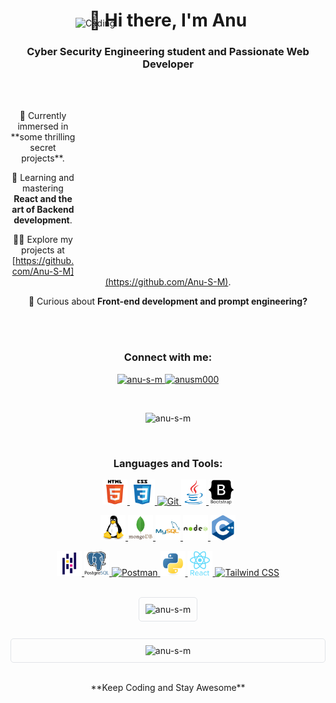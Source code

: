<div align="center">
  <h1>👋 Hi there, I'm Anu </h1>
  <h3>Cyber Security Engineering student and Passionate Web Developer</h3>
</div>
<img align="right" alt="Coding" width="400" height="400px" src="https://media.tenor.com/6JptszQgCnkAAAAi/text-work.gif" style="margin-top: -100px;" />
</br>
</br>
  
<div align="center">

  <p>🔭 Currently immersed in **some thrilling secret projects**.

  🌱 Learning and mastering **React and the art of Backend development**.

  👨‍💻 Explore my projects at [https://github.com/Anu-S-M](https://github.com/Anu-S-M).

  💬 Curious about **Front-end development and prompt engineering?** 

  </p>
</div>
</p>
</br>
</br>
<h3 align="center">Connect with me:</h3>
<p align="center">
  <a href="https://linkedin.com/in/anu-s-m" target="_blank">
    <img src="https://raw.githubusercontent.com/rahuldkjain/github-profile-readme-generator/master/src/images/icons/Social/linked-in-alt.svg" alt="anu-s-m" height="30" width="40" />
  </a>
  <a href="https://codesandbox.com/anusm000" target="_blank">
    <img src="https://raw.githubusercontent.com/rahuldkjain/github-profile-readme-generator/master/src/images/icons/Social/codesandbox.svg" alt="anusm000" height="30" width="40" />
  </a>
</p>

</br>
 <p align="center"><img src="https://komarev.com/ghpvc/?username=anu-s-m&label=Profile%20views&color=0e75b6&style=flat" alt="anu-s-m" /></p>
 </br>
<center><h3 align="center">Languages and Tools:</h3></center>
<div align="center">
  <a href="https://developer.mozilla.org/en-US/docs/Web/HTML" target="_blank" rel="noreferrer">
  <img src="https://raw.githubusercontent.com/devicons/devicon/master/icons/html5/html5-original-wordmark.svg" alt="HTML" width="40" height="40" style="image-rendering: -webkit-optimize-contrast;"/>
</a>
<a href="https://www.w3.org/Style/CSS/" target="_blank" rel="noreferrer">
      <img src="https://raw.githubusercontent.com/devicons/devicon/master/icons/css3/css3-original-wordmark.svg" alt="CSS" width="40" height="40" style="image-rendering: -webkit-optimize-contrast;"/>
    </a>
    <!-- Add more icons here as needed -->
        <a href="https://git-scm.com/" target="_blank" rel="noreferrer">
      <img src="https://www.vectorlogo.zone/logos/git-scm/git-scm-icon.svg" alt="Git" width="40" height="40"/>
    </a>
<a href="https://www.java.com" target="_blank" rel="noreferrer">
      <img src="https://raw.githubusercontent.com/devicons/devicon/master/icons/java/java-original.svg" alt="Java" width="40" height="40"/>
    </a>
    <!-- Add more icons here as needed -->
    <a href="https://getbootstrap.com" target="_blank" rel="noreferrer">
  <img src="https://raw.githubusercontent.com/devicons/devicon/master/icons/bootstrap/bootstrap-plain-wordmark.svg" alt="Bootstrap" width="40" height="40" style="image-rendering: -webkit-optimize-contrast;"/>
</a>

  </p>
  <p>
    <a href="https://www.linux.org/" target="_blank" rel="noreferrer">
      <img src="https://raw.githubusercontent.com/devicons/devicon/master/icons/linux/linux-original.svg" alt="Linux" width="40" height="40"/>
    </a>
    <a href="https://www.mongodb.com/" target="_blank" rel="noreferrer">
      <img src="https://raw.githubusercontent.com/devicons/devicon/master/icons/mongodb/mongodb-original-wordmark.svg" alt="MongoDB" width="40" height="40"/>
    </a>
    <a href="https://www.mysql.com/" target="_blank" rel="noreferrer">
      <img src="https://raw.githubusercontent.com/devicons/devicon/master/icons/mysql/mysql-original-wordmark.svg" alt="MySQL" width="40" height="40"/>
    </a>
    <a href="https://nodejs.org" target="_blank" rel="noreferrer">
      <img src="https://raw.githubusercontent.com/devicons/devicon/master/icons/nodejs/nodejs-original-wordmark.svg" alt="Node.js" width="40" height="40"/>
    </a>
    <a href="https://www.cplusplus.com/" target="_blank" rel="noreferrer">
  <img src="https://raw.githubusercontent.com/devicons/devicon/master/icons/cplusplus/cplusplus-original.svg" alt="C++" width="40" height="40" style="image-rendering: -webkit-optimize-contrast;"/>
</a>

  </p>
  <p>
    <a href="https://pandas.pydata.org/" target="_blank" rel="noreferrer">
      <img src="https://raw.githubusercontent.com/devicons/devicon/2ae2a900d2f041da66e950e4d48052658d850630/icons/pandas/pandas-original.svg" alt="Pandas" width="40" height="40"/>
    </a>
    <a href="https://www.postgresql.org" target="_blank" rel="noreferrer">
      <img src="https://raw.githubusercontent.com/devicons/devicon/master/icons/postgresql/postgresql-original-wordmark.svg" alt="PostgreSQL" width="40" height="40"/>
    </a>
    <a href="https://postman.com" target="_blank" rel="noreferrer">
            <img src="https://www.vectorlogo.zone/logos/getpostman/getpostman-icon.svg" alt="Postman" width="40" height="40"/>
    </a>
    <a href="https://www.python.org" target="_blank" rel="noreferrer">
      <img src="https://raw.githubusercontent.com/devicons/devicon/master/icons/python/python-original.svg" alt="Python" width="40" height="40"/>
    </a>
    <a href="https://reactjs.org/" target="_blank" rel="noreferrer">
      <img src="https://raw.githubusercontent.com/devicons/devicon/master/icons/react/react-original-wordmark.svg" alt="React" width="40" height="40"/>
    </a>
    <a href="https://tailwindcss.com/" target="_blank" rel="noreferrer">
      <img src="https://www.vectorlogo.zone/logos/tailwindcss/tailwindcss-icon.svg" alt="Tailwind CSS" width="40" height="40"/>
    </a>
  </p>
</div>


</br>

<!-- GitHub Stats Innovative Box -->
<div align="center">
  <div style="display: flex; flex-direction: column; align-items: center;">
    <div style="border: 1px solid #e1e4e8; border-radius: 5px; padding: 10px; margin-bottom: 10px;">
      <img src="https://github-readme-stats.vercel.app/api/top-langs?username=anu-s-m&show_icons=true&locale=en&layout=compact" alt="anu-s-m" />
    </div>
  </div></br>
    <div style="border: 1px solid #e1e4e8; border-radius: 5px; padding: 10px;">
      <img src="https://github-readme-stats.vercel.app/api?username=anu-s-m&show_icons=true&locale=en" alt="anu-s-m" />
    </div>
  </div>
</div>
</br>
<p align="center">
  **Keep Coding and Stay Awesome**
</p>








